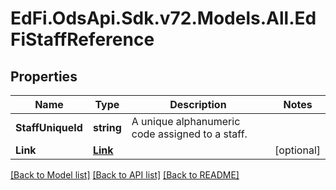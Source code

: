 # EdFi.OdsApi.Sdk.v72.Models.All.EdFiStaffReference

## Properties

Name | Type | Description | Notes
------------ | ------------- | ------------- | -------------
**StaffUniqueId** | **string** | A unique alphanumeric code assigned to a staff. | 
**Link** | [**Link**](Link.md) |  | [optional] 

[[Back to Model list]](../../README.md#documentation-for-models) [[Back to API list]](../../README.md#documentation-for-api-endpoints) [[Back to README]](../../README.md)


